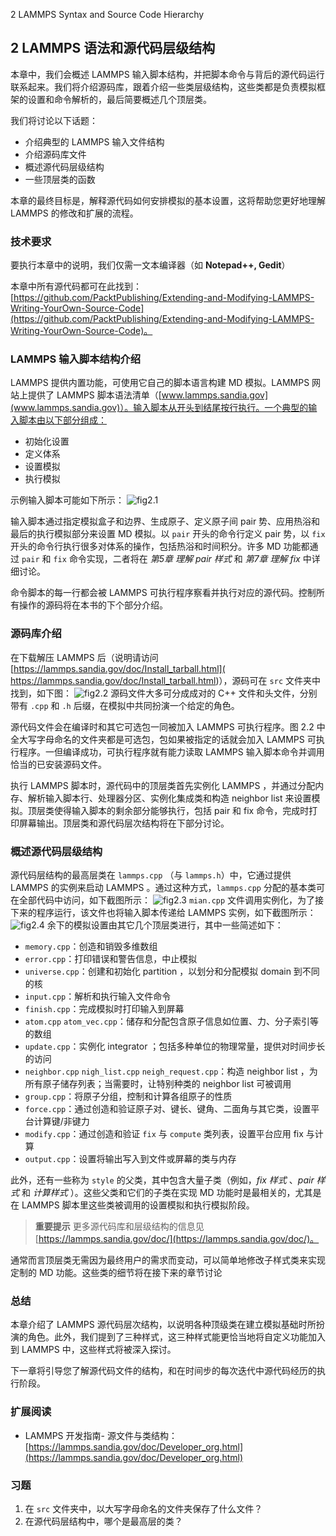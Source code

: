 2 LAMMPS Syntax and Source Code Hierarchy

## 2 LAMMPS 语法和源代码层级结构

本章中，我们会概述 LAMMPS 输入脚本结构，并把脚本命令与背后的源代码运行联系起来。我们将介绍源码库，跟着介绍一些类层级结构，这些类都是负责模拟框架的设置和命令解析的，最后简要概述几个顶层类。

我们将讨论以下话题：
- 介绍典型的 LAMMPS 输入文件结构
- 介绍源码库文件
- 概述源代码层级结构
- 一些顶层类的函数

本章的最终目标是，解释源代码如何安排模拟的基本设置，这将帮助您更好地理解 LAMMPS 的修改和扩展的流程。

### 技术要求
要执行本章中的说明，我们仅需一文本编译器（如 **Notepad++, Gedit**）

本章中所有源代码都可在此找到：[https://github.com/PacktPublishing/Extending-and-Modifying-LAMMPS-Writing-YourOwn-Source-Code](https://github.com/PacktPublishing/Extending-and-Modifying-LAMMPS-Writing-YourOwn-Source-Code)。

### LAMMPS 输入脚本结构介绍
LAMMPS 提供内置功能，可使用它自己的脚本语言构建 MD 模拟。LAMMPS 网站上提供了 LAMMPS 脚本语法清单（[www.lammps.sandia.gov](www.lammps.sandia.gov)）。输入脚本从开头到结尾按行执行。一个典型的输入脚本由以下部分组成：
- 初始化设置
- 定义体系
- 设置模拟
- 执行模拟

示例输入脚本可能如下所示：
![fig2.1]()

输入脚本通过指定模拟盒子和边界、生成原子、定义原子间 pair 势、应用热浴和最后的执行模拟部分来设置 MD 模拟。以 `pair` 开头的命令行定义 pair 势，以 `fix` 开头的命令行执行很多对体系的操作，包括热浴和时间积分。许多 MD 功能都通过 `pair` 和 `fix` 命令实现，二者将在 *第5章 理解 pair 样式*  和 *第7章 理解 fix* 中详细讨论。

命令脚本的每一行都会被 LAMMPS 可执行程序察看并执行对应的源代码。控制所有操作的源码将在本书的下个部分介绍。

### 源码库介绍
在下载解压 LAMMPS 后（说明请访问 [https://lammps.sandia.gov/doc/Install_tarball.html]( https://lammps.sandia.gov/doc/Install_tarball.html)），源码可在 `src` 文件夹中找到，如下图：
![fig2.2]()
源码文件大多可分成成对的 C++ 文件和头文件，分别带有 `.cpp` 和 `.h` 后缀，在模拟中共同扮演一个给定的角色。

源代码文件会在编译时和其它可选包一同被加入 LAMMPS 可执行程序。图 2.2 中全大写字母命名的文件夹都是可选包，包如果被指定的话就会加入 LAMMPS 可执行程序。一但编译成功，可执行程序就有能力读取 LAMMPS 输入脚本命令并调用恰当的已安装源码文件。

执行 LAMMPS 脚本时，源代码中的顶层类首先实例化 LAMMPS ，并通过分配内存、解析输入脚本行、处理器分区、实例化集成类和构造 neighbor list 来设置模拟。顶层类使得输入脚本的剩余部分能够执行，包括 pair 和 fix 命令，完成时打印屏幕输出。顶层类和源代码层次结构将在下部分讨论。

### 概述源代码层级结构
源代码层结构的最高层类在 `lammps.cpp` （与 `lammps.h`）中，它通过提供 LAMMPS 的实例来启动 LAMMPS 。通过这种方式，`lammps.cpp` 分配的基本类可在全部代码中访问，如下截图所示：
![fig2.3]()
`mian.cpp` 文件调用实例化，为了接下来的程序运行，该文件也将输入脚本传递给 LAMMPS 实例，如下截图所示：
![fig2.4]()
余下的模拟设置由其它几个顶层类进行，其中一些简述如下：
- `memory.cpp`：创造和销毁多维数组
- `error.cpp`：打印错误和警告信息，中止模拟
- `universe.cpp`：创建和初始化 partition ，以划分和分配模拟 domain 到不同的核
- `input.cpp`：解析和执行输入文件命令
- `finish.cpp`：完成模拟时打印输入到屏幕
- `atom.cpp` `atom_vec.cpp`：储存和分配包含原子信息如位置、力、分子索引等的数组
- `update.cpp`：实例化 integrator ；包括多种单位的物理常量，提供对时间步长的访问
- `neighbor.cpp` `nigh_list.cpp` `neigh_request.cpp`：构造 neighbor list ，为所有原子储存列表；当需要时，让特别种类的 neighbor list 可被调用
- `group.cpp`：将原子分组，控制和计算各组原子的性质
- `force.cpp`：通过创造和验证原子对、键长、键角、二面角与其它类，设置平台计算键/非键力
- `modify.cpp`：通过创造和验证 `fix` 与 `compute` 类列表，设置平台应用 fix 与计算
- `output.cpp`：设置将输出写入到文件或屏幕的类与内存

此外，还有一些称为 `style` 的父类，其中包含大量子类（例如，*fix 样式* 、*pair 样式* 和 *计算样式* ）。这些父类和它们的子类在实现 MD 功能时是最相关的，尤其是在 LAMMPS 脚本里这些类被调用的设置模拟和执行模拟阶段。

> **重要提示**
> 更多源代码库和层级结构的信息见 [https://lammps.sandia.gov/doc/](https://lammps.sandia.gov/doc/)。

通常而言顶层类无需因为最终用户的需求而变动，可以简单地修改子样式类来实现定制的 MD 功能。这些类的细节将在接下来的章节讨论

### 总结
本章介绍了 LAMMPS 源代码层次结构，以说明各种顶级类在建立模拟基础时所扮演的角色。此外，我们提到了三种样式，这三种样式能更恰当地将自定义功能加入到 LAMMPS 中，这些样式将被深入探讨。

下一章将引导您了解源代码文件的结构，和在时间步的每次迭代中源代码经历的执行阶段。

### 扩展阅读
- LAMMPS 开发指南- 源文件与类结构：[https://lammps.sandia.gov/doc/Developer_org.html](https://lammps.sandia.gov/doc/Developer_org.html)

### 习题
1. 在 `src` 文件夹中，以大写字母命名的文件夹保存了什么文件？
2. 在源代码层结构中，哪个是最高层的类？
